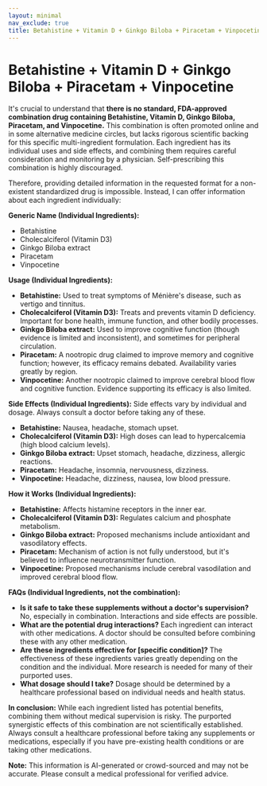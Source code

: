 ```yaml
---
layout: minimal
nav_exclude: true
title: Betahistine + Vitamin D + Ginkgo Biloba + Piracetam + Vinpocetine
---
```


# Betahistine + Vitamin D + Ginkgo Biloba + Piracetam + Vinpocetine

It's crucial to understand that **there is no standard, FDA-approved combination drug containing Betahistine, Vitamin D, Ginkgo Biloba, Piracetam, and Vinpocetine.**  This combination is often promoted online and in some alternative medicine circles, but lacks rigorous scientific backing for this specific multi-ingredient formulation.  Each ingredient has its individual uses and side effects, and combining them requires careful consideration and monitoring by a physician.  Self-prescribing this combination is highly discouraged.


Therefore, providing detailed information in the requested format for a non-existent standardized drug is impossible.  Instead, I can offer information about each ingredient individually:


**Generic Name (Individual Ingredients):**

* Betahistine
* Cholecalciferol (Vitamin D3)
* Ginkgo Biloba extract
* Piracetam
* Vinpocetine


**Usage (Individual Ingredients):**

* **Betahistine:**  Used to treat symptoms of Ménière's disease, such as vertigo and tinnitus.
* **Cholecalciferol (Vitamin D3):**  Treats and prevents vitamin D deficiency. Important for bone health, immune function, and other bodily processes.
* **Ginkgo Biloba extract:**  Used to improve cognitive function (though evidence is limited and inconsistent), and sometimes for peripheral circulation.
* **Piracetam:**  A nootropic drug claimed to improve memory and cognitive function; however, its efficacy remains debated.  Availability varies greatly by region.
* **Vinpocetine:**  Another nootropic claimed to improve cerebral blood flow and cognitive function. Evidence supporting its efficacy is also limited.


**Side Effects (Individual Ingredients):**  Side effects vary by individual and dosage.  Always consult a doctor before taking any of these.

* **Betahistine:** Nausea, headache, stomach upset.
* **Cholecalciferol (Vitamin D3):**  High doses can lead to hypercalcemia (high blood calcium levels).
* **Ginkgo Biloba extract:**  Upset stomach, headache, dizziness, allergic reactions.
* **Piracetam:**  Headache, insomnia, nervousness, dizziness.
* **Vinpocetine:**  Headache, dizziness, nausea, low blood pressure.


**How it Works (Individual Ingredients):**

* **Betahistine:**  Affects histamine receptors in the inner ear.
* **Cholecalciferol (Vitamin D3):**  Regulates calcium and phosphate metabolism.
* **Ginkgo Biloba extract:**  Proposed mechanisms include antioxidant and vasodilatory effects.
* **Piracetam:**  Mechanism of action is not fully understood, but it's believed to influence neurotransmitter function.
* **Vinpocetine:**  Proposed mechanisms include cerebral vasodilation and improved cerebral blood flow.


**FAQs (Individual Ingredients, not the combination):**

* **Is it safe to take these supplements without a doctor's supervision?** No, especially in combination.  Interactions and side effects are possible.
* **What are the potential drug interactions?**  Each ingredient can interact with other medications. A doctor should be consulted before combining these with any other medication.
* **Are these ingredients effective for [specific condition]?** The effectiveness of these ingredients varies greatly depending on the condition and the individual.  More research is needed for many of their purported uses.
* **What dosage should I take?** Dosage should be determined by a healthcare professional based on individual needs and health status.


**In conclusion:**  While each ingredient listed has potential benefits,  combining them without medical supervision is risky.  The purported synergistic effects of this combination are not scientifically established.  Always consult a healthcare professional before taking any supplements or medications, especially if you have pre-existing health conditions or are taking other medications.


**Note:** This information is AI-generated or crowd-sourced and may not be accurate. Please consult a medical professional for verified advice.